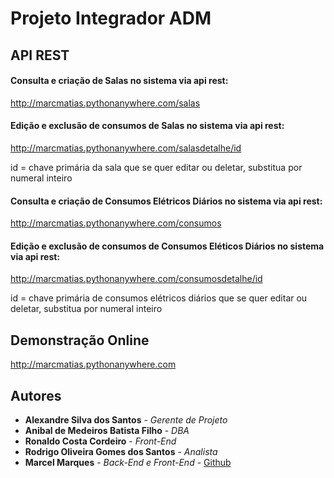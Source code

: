# Projeto Integrador ADM

## API REST

#### Consulta e criação de Salas no sistema via api rest:

http://marcmatias.pythonanywhere.com/salas

#### Edição e exclusão de consumos de Salas no sistema via api rest:

http://marcmatias.pythonanywhere.com/salasdetalhe/id

id = chave primária da sala que se quer editar ou deletar, substitua por numeral inteiro

#### Consulta e criação de Consumos Elétricos Diários no sistema via api rest:

http://marcmatias.pythonanywhere.com/consumos

#### Edição e exclusão de consumos de Consumos Eléticos Diários no sistema via api rest:

http://marcmatias.pythonanywhere.com/consumosdetalhe/id

id = chave primária de consumos elétricos diários que se quer editar ou deletar, substitua por numeral inteiro

## Demonstração Online

http://marcmatias.pythonanywhere.com

<!-- ## Iniciando

As instruções à seguir vão lhe ajudar a montar o projeto na sua máquina e utilizar o sistema com o banco de dados padrão de testes dbsqlite3 do Django.

### Pré-requisitos

Para rodar o sistema será necessário

```
Python 3.6.1 ou ver superior
Django==2.0.5
django-widget-tweaks==1.4.2
pytz==2018.4
```

### Instalando

Segue um passo a passo de instalação

Este são os passos para rodar o sistema na sua máquina


Crie um ambiente virtual
```
python -m venv myenv
```

Execute o ambiente virtual
```
myenv\Scripts\activate
```


Instale os requerimentos mínimos automaticamente
```
pip install -r requirements.txt
```

Crie um banco de dados
```
python manage.py makemigrations
```
```
python manage.py migrate
```
Crie um usuário no banco de dados

```
python manage.py createsuperuser
```

Execute o sistema no localhost
```
python manage.py runserver
``` -->
<!--
## Running the tests

Explain how to run the automated tests for this system

### Break down into end to end tests

Explain what these tests test and why

```
Give an example
```

### And coding style tests

Explain what these tests test and why

```
Give an example
```

## Deployment

Add additional notes about how to deploy this on a live system

## Built With

* [Dropwizard](http://www.dropwizard.io/1.0.2/docs/) - The web framework used
* [Maven](https://maven.apache.org/) - Dependency Management
* [ROME](https://rometools.github.io/rome/) - Used to generate RSS Feeds

## Contributing

Please read [CONTRIBUTING.md](https://gist.github.com/PurpleBooth/b24679402957c63ec426) for details on our code of conduct, and the process for submitting pull requests to us.

## Versioning

We use [SemVer](http://semver.org/) for versioning. For the versions available, see the [tags on this repository](https://github.com/your/project/tags). -->

## Autores

* **Alexandre Silva dos Santos** - *Gerente de Projeto*
* **Anibal de Medeiros Batista Filho** - *DBA*
* **Ronaldo Costa Cordeiro** - *Front-End*
* **Rodrigo Oliveira Gomes dos Santos** - *Analista*
* **Marcel Marques** - *Back-End e Front-End* - [Github](https://github.com/marcmatias)

<!-- See also the list of [contributors](https://github.com/your/project/contributors) who participated in this project. -->

<!-- ## License

This project is licensed under the MIT License - see the [LICENSE.md](LICENSE.md) file for details

## Acknowledgments

* Hat tip to anyone whose code was used
* Inspiration
* etc -->
